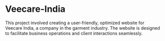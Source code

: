 # Veecare-India
This project involved creating a user-friendly, optimized website for Veecare India, a company in the garment industry. The website is designed to facilitate business operations and client interactions seamlessly.
